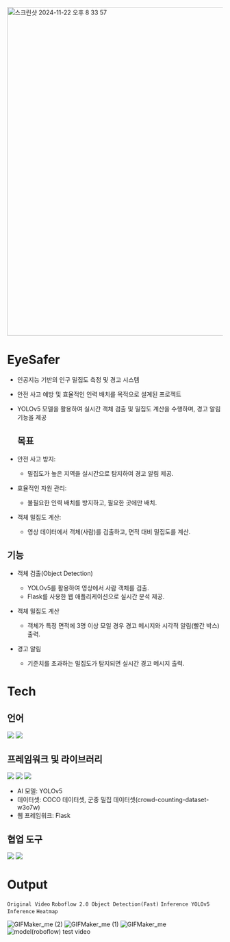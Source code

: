 <img width="767" alt="스크린샷 2024-11-22 오후 8 33 57" src="https://github.com/user-attachments/assets/05cb4968-6bca-4cdd-9ddb-7139645e1192">

# EyeSafer
- 인공지능 기반의 인구 밀집도 측정 및 경고 시스템
- 안전 사고 예방 및 효율적인 인력 배치를 목적으로 설계된 프로젝트 
- YOLOv5 모델을 활용하여 실시간 객체 검출 및 밀집도 계산을 수행하며, 경고 알림 기능을 제공

  ## 목표
- 안전 사고 방지:
  - 밀집도가 높은 지역을 실시간으로 탐지하여 경고 알림 제공.
- 효율적인 자원 관리:
  - 불필요한 인력 배치를 방지하고, 필요한 곳에만 배치.
- 객체 밀집도 계산:
  - 영상 데이터에서 객체(사람)를 검출하고, 면적 대비 밀집도를 계산.

## 기능
- 객체 검출(Object Detection)
  - YOLOv5를 활용하여 영상에서 사람 객체를 검출.
  - Flask를 사용한 웹 애플리케이션으로 실시간 분석 제공.
- 객체 밀집도 계산
  - 객체가 특정 면적에 3명 이상 모일 경우 경고 메시지와 시각적 알림(빨간 박스) 출력.

- 경고 알림
  - 기준치를 초과하는 밀집도가 탐지되면 실시간 경고 메시지 출력.

# Tech

## 언어
<img src="https://img.shields.io/badge/Python-3766AB?style=flat-square&logo=Python&logoColor=white"/> <img src="https://img.shields.io/badge/HTML-3766AB?style=flat-square&logo=HTML&logoColor=white"/>

## 프레임워크 및 라이브러리
<img src="https://img.shields.io/badge/Flask-00599C?style=flat-square&logo=Flask&logoColor=white"/> <img src="https://img.shields.io/badge/OpenCV-00599C?style=flat-square&logo=OpenCV&logoColor=white"/> <img src="https://img.shields.io/badge/YOLOv5-00599C?style=flat-square&logo=YOLOv5&logoColor=white"/>
- AI 모델: YOLOv5
- 데이터셋: COCO 데이터셋, 군중 밀집 데이터셋(crowd-counting-dataset-w3o7w)
- 웹 프레임워크: Flask

## 협업 도구
<img src="https://img.shields.io/badge/Git-00599C?style=flat-square&logo=Git&logoColor=white"/> <img src="https://img.shields.io/badge/Slack-00599C?style=flat-square&logo=Slack&logoColor=white"/>

# Output
`Original Video`  `Roboflow 2.0 Object Detection(Fast)` `Inference YOLOv5 Inference`  `Heatmap`

![GIFMaker_me (2)](https://github.com/hanghae-hackathon/EyeSafer_AI/assets/44021629/e192154f-c64e-49c8-a4b7-f8776067a314) 
![GIFMaker_me (1)](https://github.com/hanghae-hackathon/EyeSafer_AI/assets/44021629/5b251cd1-0aa9-4dd1-acac-383817474459) 
![GIFMaker_me](https://github.com/hanghae-hackathon/EyeSafer_AI/assets/44021629/b6036f1d-184c-42b4-bcb0-44ff129ac7ad) 
![model(roboflow) test video](https://github.com/hanghae-hackathon/EyeSafer_AI/assets/145883892/2e77d088-6a48-4991-88d8-d0b40812cc5c)
